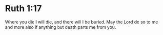 # Ruth 1:17

Where you die I will die, and there will I be buried. May the Lord do so to me and more also if anything but death parts me from you.
